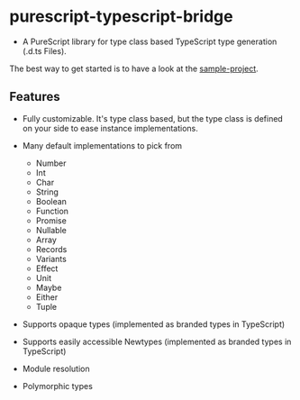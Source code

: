 # purescript-typescript-bridge

- A PureScript library for type class based TypeScript type generation (.d.ts Files).

The best way to get started is to have a look at the 
[sample-project](https://github.com/thought2/purescript-typescript-bridge.sample-project).

## Features

- Fully customizable. It's type class based, but the type class is defined on your side to ease instance implementations.
- Many default implementations to pick from
  - Number
  - Int
  - Char
  - String
  - Boolean
  - Function
  - Promise
  - Nullable
  - Array
  - Records
  - Variants
  - Effect
  - Unit
  - Maybe
  - Either
  - Tuple

- Supports opaque types (implemented as branded types in TypeScript)
- Supports easily accessible Newtypes (implemented as branded types in TypeScript)
- Module resolution
- Polymorphic types